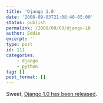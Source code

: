 ```yaml
---
title: 'Django 1.0'
date: '2008-09-03T21:08:48-05:00'
status: publish
permalink: /2008/09/03/django-10
author: Eddie
excerpt: ''
type: post
id: 111
categories:
    - django
    - python
tag: []
post_format: []
---
```

Sweet, [Django 1.0 has been released](http://www.djangoproject.com/download/).
